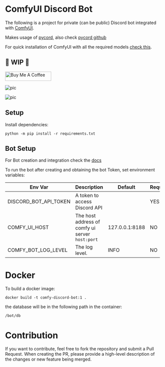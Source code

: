 # ComfyUI Discord Bot

The following is a project for private (can be public) Discord bot integrated with [ComfyUI](https://github.com/comfyanonymous/ComfyUI).

Makes usage of [pycord](https://guide.pycord.dev/installation), also check [pycord github](https://github.com/Pycord-Development/pycord/)

For quick installation of ComfyUI with all the required models [check this](https://github.com/stavsap/ComfyUI-Playground).

## 🚦 WIP 🚦

<a href="https://www.buymeacoffee.com/stavsapq" target="_blank"><img src="https://cdn.buymeacoffee.com/buttons/default-orange.png" alt="Buy Me A Coffee" height="30" width="150"></a>

![pic](.meta/prompt.png)

![pic](.meta/screenshot.png)

## Setup

Install dependencies:

```shell
python -m pip install -r requirements.txt
```

## Bot Setup

For Bot creation and integration check the [docs](Docs/BotSetup.md)

To run the bot after creating and obtaining the bot Token, set environment variables:


| Env Var | Description                                     | Default        | Required? |
|---------|-------------------------------------------------|----------------|-----------|
| DISCORD_BOT_API_TOKEN  | A token to access Discord API                   |                | YES     |
| COMFY_UI_HOST | The host address of comfy ui server `host:port` | 127.0.0.1:8188 | NO      |
| COMFY_BOT_LOG_LEVEL | The log level.                                  | INFO           | NO      |

# Docker

To build a docker image:

```shell
docker build -t comfy-discord-bot:1 .
```

the database will be in the following path in the container:

`/bot/db`

# Contribution

If you want to contribute, feel free to fork the repository and submit a Pull Request. When creating the PR, please provide a high-level description of the changes or new feature being merged.